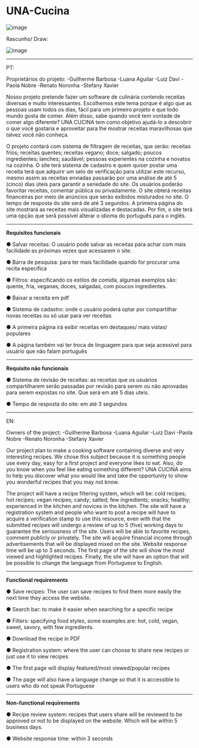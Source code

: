 # UNA-Cucina


![image](https://github.com/renatonoronha/UNA-Cucina/assets/132279548/433dacba-0ca8-49a7-9c87-6b84b468eb14)


Rascunho/ Draw:

![image](https://github.com/renatonoronha/UNA-Cucina/assets/132279548/95c6b9d4-0925-4011-b9f9-ba3426bb3957)

***

PT: 

Proprietários do projeto:
-Guilherme Barbosa
-Luana Aguilar
-Luiz Davi
-Paola Nobre
-Renato Noronha
-Stefany Xavier

Nosso projeto pretende fazer um software de culinária contendo receitas diversas e muito interessantes. Escolhemos este tema porque é algo que as pessoas usam todos os dias, fácil para um primeiro projeto e que todo mundo gosta de comer. Além disso, sabe quando você tem vontade de comer algo diferente? UNA CUCINA tem como objetivo ajudá-lo a descobrir o que você gostaria e aproveitar para lhe mostrar receitas maravilhosas que talvez você não conheça.

O projeto contará com sistema de filtragem de receitas, que serão: receitas frios; receitas quentes; receitas vegano; doce; salgado; poucos ingredientes; lanches; saudável; pessoas experientes na cozinha e novatos na cozinha. O site terá sistema de cadastro e quem quiser postar uma receita terá que adquirir um selo de verificação para utilizar este recurso, mesmo assim as receitas enviadas passarão por uma análise de até 5 (cinco) dias úteis para garantir a seriedade do site. Os usuários poderão favoritar receitas, comentar pública ou privadamente. O site obterá receitas financeiras por meio de anúncios que serão exibidos misturados no site. O tempo de resposta do site será de até 3 segundos. A primeira página do site mostrará as receitas mais visualizadas e destacadas. Por fim, o site terá uma opção que será possível alterar o idioma do português para o inglês.

***

**Requisitos funcionais**

● Salvar receitas: O usuário pode salvar as receitas para achar com mais facilidade as próximas vezes que acessarem o site. 

● Barra de pesquisa: para ter mais facilidade quando for procurar uma recita especifica 

● Filtros: especificando os estilos de comida, algumas exemplos são: quente, fria, veganas, doces, salgadas, com poucos ingredientes. 

● Baixar a receita em pdf  

● Sistema de cadastro: onde o usuário poderá optar por compartilhar novas receitas ou só usar para ver receitas 

● A primeira página irá exibir receitas em destaques/ mais vistas/ populares  

● A página também vai ter troca de linguagem para que seja acessível para usuário que não falam português

***

**Requisito não funcionais**

● Sistema de revisão de receitas: as receitas que os usuários compartilharem serão passadas por revisão para serem ou não aprovadas para serem expostas no site. Que será em até 5 dias uteis. 

● Tempo de resposta do site: em até 3 segundos  


***


EN: 

Owners of the project:
-Guilherme Barbosa
-Luana Aguilar
-Luiz Davi
-Paola Nobre
-Renato Noronha
-Stefany Xavier

Our project plan to make a cooking software containing diverse and very interesting recipes. We chose this subject because it is something people use every day, easy for a first project and everyone likes to eat. Also, do you know when you feel like eating something different? UNA CUCINA aims to help you discover what you would like and take the opportunity to show you wonderful recipes that you may not know.

The project will have a recipe filtering system, which will be: cold recipes; hot recipes; vegan recipes; candy; salted; few ingredients; snacks; healthy; experienced in the kitchen and novices in the kitchen.
The site will have a registration system and people who want to post a recipe will have to acquire a verification stamp to use this resource, even with that the submitted recipes will undergo a review of up to 5 (five) working days to guarantee the seriousness of the site. Users will be able to favorite recipes, comment publicly or privately. The site will acquire financial income through advertisements that will be displayed mixed on the site. Website response time will be up to 3 seconds. The first page of the site will show the most viewed and highlighted recipes. Finally, the site will have an option that will be possible to change the language from Portuguese to English.

***

**Functional requirements**

● Save recipes: The user can save recipes to find them more easily the next time they access the website.

● Search bar: to make it easier when searching for a specific recipe

● Filters: specifying food styles, some examples are: hot, cold, vegan, sweet, savory, with few ingredients.

● Download the recipe in PDF

● Registration system: where the user can choose to share new recipes or just use it to view recipes

● The first page will display featured/most viewed/popular recipes

● The page will also have a language change so that it is accessible to users who do not speak Portuguese

***

**Non-functional requirements**

● Recipe review system: recipes that users share will be reviewed to be approved or not to be displayed on the website. Which will be within 5 business days.

● Website response time: within 3 seconds


